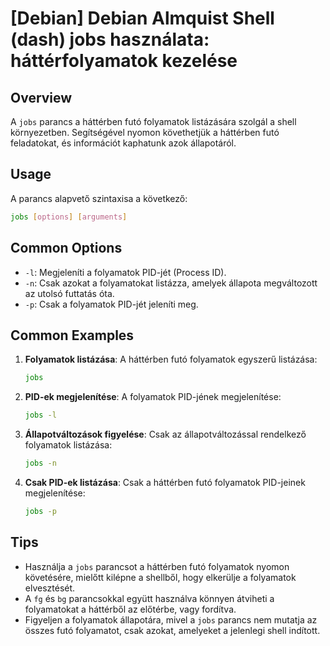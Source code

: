 # [Debian] Debian Almquist Shell (dash) jobs használata: háttérfolyamatok kezelése

## Overview
A `jobs` parancs a háttérben futó folyamatok listázására szolgál a shell környezetben. Segítségével nyomon követhetjük a háttérben futó feladatokat, és információt kaphatunk azok állapotáról.

## Usage
A parancs alapvető szintaxisa a következő:

```bash
jobs [options] [arguments]
```

## Common Options
- `-l`: Megjeleníti a folyamatok PID-jét (Process ID).
- `-n`: Csak azokat a folyamatokat listázza, amelyek állapota megváltozott az utolsó futtatás óta.
- `-p`: Csak a folyamatok PID-jét jeleníti meg.

## Common Examples
1. **Folyamatok listázása**:
   A háttérben futó folyamatok egyszerű listázása:
   ```bash
   jobs
   ```

2. **PID-ek megjelenítése**:
   A folyamatok PID-jének megjelenítése:
   ```bash
   jobs -l
   ```

3. **Állapotváltozások figyelése**:
   Csak az állapotváltozással rendelkező folyamatok listázása:
   ```bash
   jobs -n
   ```

4. **Csak PID-ek listázása**:
   Csak a háttérben futó folyamatok PID-jeinek megjelenítése:
   ```bash
   jobs -p
   ```

## Tips
- Használja a `jobs` parancsot a háttérben futó folyamatok nyomon követésére, mielőtt kilépne a shellből, hogy elkerülje a folyamatok elvesztését.
- A `fg` és `bg` parancsokkal együtt használva könnyen átviheti a folyamatokat a háttérből az előtérbe, vagy fordítva.
- Figyeljen a folyamatok állapotára, mivel a `jobs` parancs nem mutatja az összes futó folyamatot, csak azokat, amelyeket a jelenlegi shell indított.